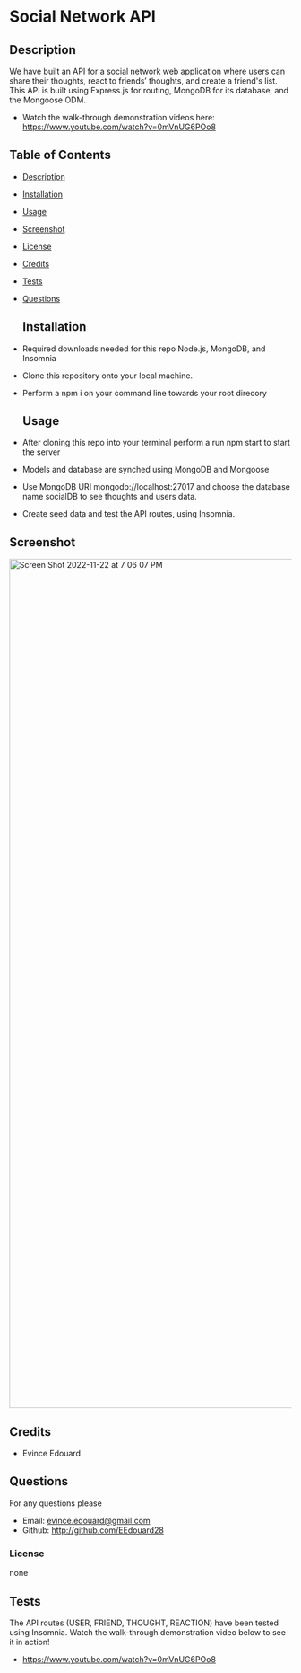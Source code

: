 # Social Network API
  
  ## Description
  We have built an API for a social network web application where users can share their thoughts, react to friends’ thoughts, and create a friend's list. This API is built using Express.js for routing, MongoDB for its database, and the Mongoose ODM.

  - Watch  the walk-through demonstration videos here: https://www.youtube.com/watch?v=0mVnUG6POo8
  

## Table of Contents
- [Description](#description)
- [Installation](#installation)
- [Usage](#usage)
- [Screenshot](#screenshot)
- [License](#license)
- [Credits](#credits)
- [Tests](#tests)
- [Questions](#questions)

  ## Installation
- Required downloads needed for this repo Node.js, MongoDB, and Insomnia
- Clone this repository onto your local machine.
- Perform a npm i on your command line towards your root direcory


  ## Usage
 - After cloning this repo into your terminal perform a run npm start to start the server
 - Models and database are synched using MongoDB and Mongoose
 - Use  MongoDB URI mongodb://localhost:27017 and choose the database name socialDB to see thoughts and users data.
 - Create seed data and test the API routes, using Insomnia.
 
 ## Screenshot
<img width="1512" alt="Screen Shot 2022-11-22 at 7 06 07 PM" src="https://user-images.githubusercontent.com/111817163/203448860-8033b0ee-5f42-4e17-92c0-90589d2fab71.png">

  ## Credits
  - Evince Edouard

  ## Questions
  For any questions please 
  - Email: evince.edouard@gmail.com
  - Github: http://github.com/EEdouard28

  ### License
  none

  ## Tests
  The API routes (USER, FRIEND, THOUGHT, REACTION) have been tested using Insomnia. Watch the walk-through demonstration video below to see it in action!

  - https://www.youtube.com/watch?v=0mVnUG6POo8
